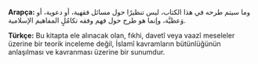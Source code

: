 **Arapça:**
وما سيتم طرحه في هذا الكتاب، ليس تنظيرًا حول مسائل فقهية، أو دعوية، أو وَعظيَّة، وإنما هو طرح حول فهم وفقه تكامُلٍ المفاهيم الإسلامية.

**Türkçe:**
Bu kitapta ele alınacak olan, fıkhi, davetî veya vaazî meseleler üzerine bir teorik inceleme değil, İslamî kavramların bütünlüğünün anlaşılması ve kavranması üzerine bir sunumdur.